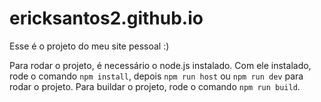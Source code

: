 # ericksantos2.github.io
Esse é o projeto do meu site pessoal :)

Para rodar o projeto, é necessário o node.js instalado. Com ele instalado, rode o comando ```npm install```, depois ```npm run host``` ou ```npm run dev``` para rodar o projeto. Para buildar o projeto, rode o comando ```npm run build```.
